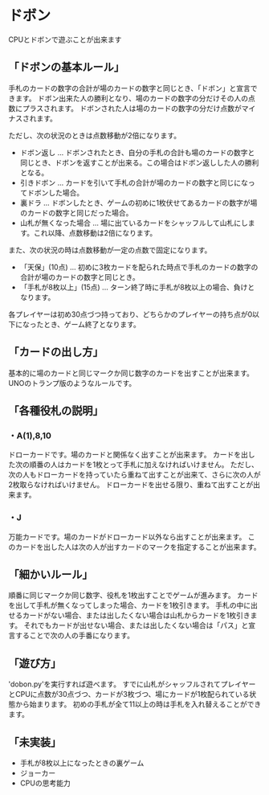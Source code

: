 # ドボン

CPUとドボンで遊ぶことが出来ます


## 「ドボンの基本ルール」
手札のカードの数字の合計が場のカードの数字と同じとき、「ドボン」と宣言できます。
ドボン出来た人の勝利となり、場のカードの数字の分だけその人の点数にプラスされます。
ドボンされた人は場のカードの数字の分だけ点数がマイナスされます。


ただし、次の状況のときは点数移動が2倍になります。
 * ドボン返し ... ドボンされたとき、自分の手札の合計も場のカードの数字と同じとき、ドボンを返すことが出来る。この場合はドボン返しした人の勝利となる。
 * 引きドボン ... カードを引いて手札の合計が場のカードの数字と同じになってドボンした場合。
 * 裏ドラ ... ドボンしたとき、ゲームの初めに1枚伏せてあるカードの数字が場のカードの数字と同じだった場合。
 * 山札が無くなった場合 ... 場に出ているカードをシャッフルして山札にします。これ以降、点数移動は2倍になります。

また、次の状況の時は点数移動が一定の点数で固定になります。
 * 「天保」(10点) ... 初めに3枚カードを配られた時点で手札のカードの数字の合計が場のカードの数字と同じとき。
 * 「手札が8枚以上」(15点) ... ターン終了時に手札が8枚以上の場合、負けとなります。


各プレイヤーは初め30点づつ持っており、どちらかのプレイヤーの持ち点が0以下になったとき、ゲーム終了となります。


## 「カードの出し方」
基本的に場のカードと同じマークか同じ数字のカードを出すことが出来ます。
UNOのトランプ版のようなルールです。


## 「各種役札の説明」
### ・A(1),8,10
ドローカードです。場のカードと関係なく出すことが出来ます。
カードを出した次の順番の人はカードを1枚とって手札に加えなければいけません。
ただし、次の人もドローカードを持っていたら重ねて出すことが出来て、さらに次の人が2枚取らなければいけません。
ドローカードを出せる限り、重ねて出すことが出来ます。

### ・J
万能カードです。場のカードがドローカード以外なら出すことが出来ます。
このカードを出した人は次の人が出すカードのマークを指定することが出来ます。


## 「細かいルール」
順番に同じマークか同じ数字、役札を1枚出すことでゲームが進みます。
カードを出して手札が無くなってしまった場合、カードを1枚引きます。
手札の中に出せるカードがない場合、または出したくない場合は山札からカードを1枚引きます。
それでもカードが出せない場合、または出したくない場合は「パス」と宣言することで次の人の手番になります。


## 「遊び方」
'dobon.py'を実行すれば遊べます。
すでに山札がシャッフルされてプレイヤーとCPUに点数が30点づつ、カードが3枚づつ、場にカードが1枚配られている状態から始まります。
初めの手札が全て11以上の時は手札を入れ替えることができます。


## 「未実装」
* 手札が8枚以上になったときの裏ゲーム
* ジョーカー
* CPUの思考能力
